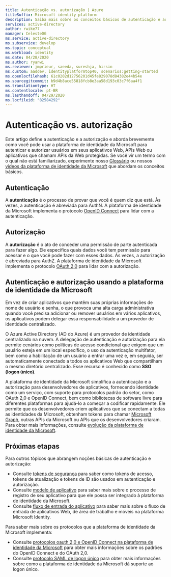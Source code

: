 ```yaml
---
title: Autenticação vs. autorização | Azure
titleSuffix: Microsoft identity platform
description: Saiba mais sobre os conceitos básicos de autenticação e autorização na plataforma Microsoft Identity (v 2.0).
services: active-directory
author: rwike77
manager: CelesteDG
ms.service: active-directory
ms.subservice: develop
ms.topic: conceptual
ms.workload: identity
ms.date: 04/28/2020
ms.author: ryanwi
ms.reviewer: jmprieur, saeeda, sureshja, hirsin
ms.custom: aaddev, identityplatformtop40, scenarios:getting-started
ms.openlocfilehash: 61c0202d12756201d45fe829078d84382e44b54e
ms.sourcegitcommit: b9d4b8ace55818fcb8e3aa58d193c03c7f6aa4f1
ms.translationtype: HT
ms.contentlocale: pt-BR
ms.lasthandoff: 04/29/2020
ms.locfileid: "82584292"
---
```

# <a name="authentication-vs-authorization"></a>Autenticação vs. autorização

Este artigo define a autenticação e a autorização e aborda brevemente como você pode usar a plataforma de identidade da Microsoft para autenticar e autorizar usuários em seus aplicativos Web, APIs Web ou aplicativos que chamam APIs da Web protegidas. Se você vir um termo com o qual não está familiarizado, experimente nosso [Glossário](developer-glossary.md) ou nossos [vídeos da plataforma de identidade da Microsoft](identity-videos.md) que abordam os conceitos básicos.

## <a name="authentication"></a>Autenticação

A **autenticação** é o processo de provar que você é quem diz que está. Às vezes, a autenticação é abreviada para AuthN. A plataforma de identidade da Microsoft implementa o protocolo [OpenID Connect](https://openid.net/connect/) para lidar com a autenticação.

## <a name="authorization"></a>Autorização

A **autorização** é o ato de conceder uma permissão de parte autenticada para fazer algo. Ele especifica quais dados você tem permissão para acessar e o que você pode fazer com esses dados. Às vezes, a autorização é abreviada para AuthZ. A plataforma de identidade da Microsoft implementa o protocolo [OAuth 2,0](https://oauth.net/2/) para lidar com a autorização.

## <a name="authentication-and-authorization-using-the-microsoft-identity-platform"></a>Autenticação e autorização usando a plataforma de identidade da Microsoft

Em vez de criar aplicativos que mantêm suas próprias informações de nome de usuário e senha, o que provoca uma alta carga administrativa quando você precisa adicionar ou remover usuários em vários aplicativos, os aplicativos podem delegar essa responsabilidade a um provedor de identidade centralizado.

O Azure Active Directory (AD do Azure) é um provedor de identidade centralizado na nuvem. A delegação de autenticação e autorização para ela permite cenários como políticas de acesso condicional que exigem que um usuário esteja em um local específico, o uso da autenticação multifator, bem como a habilitação de um usuário a entrar uma vez e, em seguida, ser automaticamente conectado a todos os aplicativos Web que compartilham o mesmo diretório centralizado. Esse recurso é conhecido como **SSO (logon único)**.

A plataforma de identidade da Microsoft simplifica a autenticação e a autorização para desenvolvedores de aplicativos, fornecendo identidade como um serviço, com suporte para protocolos padrão do setor, como OAuth 2,0 e OpenID Connect, bem como bibliotecas de software livre para diferentes plataformas para ajudá-lo a começar a codificar rapidamente. Ele permite que os desenvolvedores criem aplicativos que se conectam a todas as identidades da Microsoft, obtenham tokens para chamar [Microsoft Graph](https://developer.microsoft.com/graph/), outras APIs da Microsoft ou APIs que os desenvolvedores criaram. Para obter mais informações, consulte [evolução da plataforma de identidade da Microsoft](about-microsoft-identity-platform.md).

## <a name="next-steps"></a>Próximas etapas

Para outros tópicos que abrangem noções básicas de autenticação e autorização:

* Consulte [tokens de segurança](security-tokens.md) para saber como tokens de acesso, tokens de atualização e tokens de ID são usados em autenticação e autorização.
* Consulte [modelo de aplicativo](application-model.md) para saber mais sobre o processo de registro de seu aplicativo para que ele possa ser integrado à plataforma de identidade da Microsoft.
* Consulte [fluxo de entrada do aplicativo](app-sign-in-flow.md) para saber mais sobre o fluxo de entrada de aplicativos Web, de área de trabalho e móveis na plataforma Microsoft Identity.

Para saber mais sobre os protocolos que a plataforma de identidade da Microsoft implementa:

* Consulte [protocolos oauth 2,0 e OpenID Connect na plataforma de identidade da Microsoft](active-directory-v2-protocols.md) para obter mais informações sobre os padrões do OpenID Connect e do OAuth 2,0.
* Consulte [protocolo SAML de logon único](single-sign-on-saml-protocol.md) para obter mais informações sobre como a plataforma de identidade da Microsoft dá suporte ao logon único.
